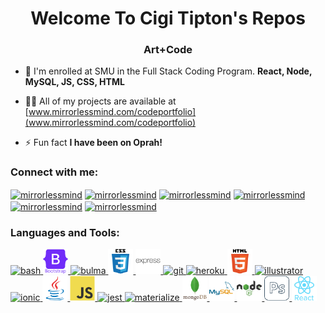 <h1 align="center">Welcome To Cigi Tipton's Repos</h1>
<h3 align="center">Art+Code</h3>

- 🌱 I'm enrolled at SMU in the Full Stack Coding Program. **React, Node, MySQL, JS, CSS, HTML**

- 👨‍💻 All of my projects are available at [www.mirrorlessmind.com/codeportfolio](www.mirrorlessmind.com/codeportfolio)

- ⚡ Fun fact **I have been on Oprah!**

<h3 align="left">Connect with me:</h3>
<p align="left">
<a href="https://codepen.io/mirrorlessmind" target="blank"><img align="center" src="https://cdn.jsdelivr.net/npm/simple-icons@3.0.1/icons/codepen.svg" alt="mirrorlessmind" height="30" width="40" /></a>
<a href="https://twitter.com/mirrorlessmind" target="blank"><img align="center" src="https://cdn.jsdelivr.net/npm/simple-icons@3.0.1/icons/twitter.svg" alt="mirrorlessmind" height="30" width="40" /></a>
<a href="https://linkedin.com/in/mirrorlessmind" target="blank"><img align="center" src="https://cdn.jsdelivr.net/npm/simple-icons@3.0.1/icons/linkedin.svg" alt="mirrorlessmind" height="30" width="40" /></a>
<a href="https://stackoverflow.com/users/mirrorlessmind" target="blank"><img align="center" src="https://cdn.jsdelivr.net/npm/simple-icons@3.0.1/icons/stackoverflow.svg" alt="mirrorlessmind" height="30" width="40" /></a>
<a href="https://fb.com/mirrorlessmind" target="blank"><img align="center" src="https://cdn.jsdelivr.net/npm/simple-icons@3.0.1/icons/facebook.svg" alt="mirrorlessmind" height="30" width="40" /></a>
<a href="https://www.youtube.com/c/mirrorlessmind" target="blank"><img align="center" src="https://cdn.jsdelivr.net/npm/simple-icons@3.0.1/icons/youtube.svg" alt="mirrorlessmind" height="30" width="40" /></a>
</p>

<h3 align="left">Languages and Tools:</h3>
<p align="left"> <a href="https://www.gnu.org/software/bash/" target="_blank"> <img src="https://www.vectorlogo.zone/logos/gnu_bash/gnu_bash-icon.svg" alt="bash" width="40" height="40"/> </a> <a href="https://getbootstrap.com" target="_blank"> <img src="https://raw.githubusercontent.com/devicons/devicon/master/icons/bootstrap/bootstrap-plain-wordmark.svg" alt="bootstrap" width="40" height="40"/> </a> <a href="https://bulma.io/" target="_blank"> <img src="https://raw.githubusercontent.com/gilbarbara/logos/804dc257b59e144eaca5bc6ffd16949752c6f789/logos/bulma.svg" alt="bulma" width="40" height="40"/> </a> <a href="https://www.w3schools.com/css/" target="_blank"> <img src="https://raw.githubusercontent.com/devicons/devicon/master/icons/css3/css3-original-wordmark.svg" alt="css3" width="40" height="40"/> </a> <a href="https://expressjs.com" target="_blank"> <img src="https://raw.githubusercontent.com/devicons/devicon/master/icons/express/express-original-wordmark.svg" alt="express" width="40" height="40"/> </a> <a href="https://git-scm.com/" target="_blank"> <img src="https://www.vectorlogo.zone/logos/git-scm/git-scm-icon.svg" alt="git" width="40" height="40"/> </a> <a href="https://heroku.com" target="_blank"> <img src="https://www.vectorlogo.zone/logos/heroku/heroku-icon.svg" alt="heroku" width="40" height="40"/> </a> <a href="https://www.w3.org/html/" target="_blank"> <img src="https://raw.githubusercontent.com/devicons/devicon/master/icons/html5/html5-original-wordmark.svg" alt="html5" width="40" height="40"/> </a> <a href="https://www.adobe.com/in/products/illustrator.html" target="_blank"> <img src="https://www.vectorlogo.zone/logos/adobe_illustrator/adobe_illustrator-icon.svg" alt="illustrator" width="40" height="40"/> </a> <a href="https://ionicframework.com" target="_blank"> <img src="https://upload.wikimedia.org/wikipedia/commons/d/d1/Ionic_Logo.svg" alt="ionic" width="40" height="40"/> </a> <a href="https://www.java.com" target="_blank"> <img src="https://raw.githubusercontent.com/devicons/devicon/master/icons/java/java-original.svg" alt="java" width="40" height="40"/> </a> <a href="https://developer.mozilla.org/en-US/docs/Web/JavaScript" target="_blank"> <img src="https://raw.githubusercontent.com/devicons/devicon/master/icons/javascript/javascript-original.svg" alt="javascript" width="40" height="40"/> </a> <a href="https://jestjs.io" target="_blank"> <img src="https://www.vectorlogo.zone/logos/jestjsio/jestjsio-icon.svg" alt="jest" width="40" height="40"/> </a> <a href="https://materializecss.com/" target="_blank"> <img src="https://raw.githubusercontent.com/prplx/svg-logos/5585531d45d294869c4eaab4d7cf2e9c167710a9/svg/materialize.svg" alt="materialize" width="40" height="40"/> </a> <a href="https://www.mongodb.com/" target="_blank"> <img src="https://raw.githubusercontent.com/devicons/devicon/master/icons/mongodb/mongodb-original-wordmark.svg" alt="mongodb" width="40" height="40"/> </a> <a href="https://www.mysql.com/" target="_blank"> <img src="https://raw.githubusercontent.com/devicons/devicon/master/icons/mysql/mysql-original-wordmark.svg" alt="mysql" width="40" height="40"/> </a> <a href="https://nodejs.org" target="_blank"> <img src="https://raw.githubusercontent.com/devicons/devicon/master/icons/nodejs/nodejs-original-wordmark.svg" alt="nodejs" width="40" height="40"/> </a> <a href="https://www.photoshop.com/en" target="_blank"> <img src="https://raw.githubusercontent.com/devicons/devicon/master/icons/photoshop/photoshop-line.svg" alt="photoshop" width="40" height="40"/> </a> <a href="https://reactjs.org/" target="_blank"> <img src="https://raw.githubusercontent.com/devicons/devicon/master/icons/react/react-original-wordmark.svg" alt="react" width="40" height="40"/> </a> </p>
